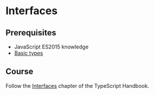 # Interfaces

## Prerequisites

- JavaScript ES2015 knowledge
- [Basic types](courses/ts/basics/basic-types)

## Course

Follow the [Interfaces](https://www.typescriptlang.org/docs/handbook/interfaces.html) chapter of the TypeScript Handbook.
